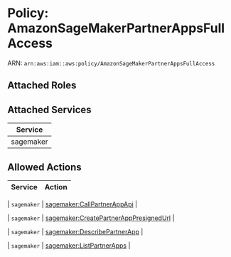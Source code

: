 # Policy: AmazonSageMakerPartnerAppsFullAccess

ARN: `arn:aws:iam::aws:policy/AmazonSageMakerPartnerAppsFullAccess`

## Attached Roles

## Attached Services

| Service |
|---------|
| sagemaker |

## Allowed Actions

| Service | Action |
|:-------:|--------|

| `sagemaker` | [sagemaker:CallPartnerAppApi](../actions.md#sagemaker:callpartnerappapi) |

| `sagemaker` | [sagemaker:CreatePartnerAppPresignedUrl](../actions.md#sagemaker:createpartnerapppresignedurl) |

| `sagemaker` | [sagemaker:DescribePartnerApp](../actions.md#sagemaker:describepartnerapp) |

| `sagemaker` | [sagemaker:ListPartnerApps](../actions.md#sagemaker:listpartnerapps) |
